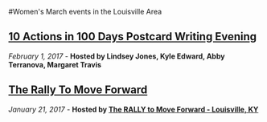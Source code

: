 #Women's March events in the Louisville Area


## [10 Actions in 100 Days Postcard Writing Evening](https://www.facebook.com/events/1948114535411771/?notif_t=plan_user_invited&notif_id=1485973349694934)
<em>February 1, 2017</em> - <strong> Hosted by Lindsey Jones, Kyle Edward, Abby Terranova, Margaret Travis</strong>

## [The Rally To Move Forward](https://www.facebook.com/events/1132369423550990/?active_tab=about)
<em>January 21, 2017</em> - <strong> Hosted by [The RALLY to Move Forward - Louisville, KY](https://www.facebook.com/rallytomoveforward/)</strong>
